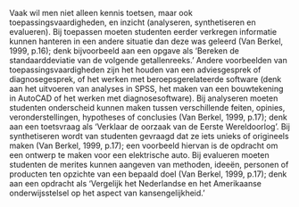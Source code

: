 Vaak wil men niet alleen kennis toetsen, maar ook toepassingsvaardigheden, en inzicht (analyseren, synthetiseren en evalueren). Bij toepassen moeten studenten eerder verkregen informatie kunnen hanteren in een andere situatie dan deze was geleerd (Van Berkel, 1999, p.16); denk bijvoorbeeld aan een opgave als ‘Bereken de standaarddeviatie van de volgende getallenreeks.’ Andere voorbeelden van toepassingsvaardigheden zijn het houden van een adviesgesprek of diagnosegesprek, of het werken met beroepsgerelateerde software (denk aan het uitvoeren van analyses in SPSS, het maken van een bouwtekening in AutoCAD of het werken met diagnosesoftware). Bij analyseren moeten studenten onderscheid kunnen maken tussen verschillende feiten, opinies, veronderstellingen, hypotheses of conclusies (Van Berkel, 1999, p.17); denk aan een toetsvraag als ‘Verklaar de oorzaak van de Eerste Wereldoorlog’. Bij synthetiseren wordt van studenten gevraagd dat ze iets unieks of origineels maken (Van Berkel, 1999, p.17); een voorbeeld hiervan is de opdracht om een ontwerp te maken voor een elektrische auto. Bij evalueren moeten studenten de merites kunnen aangeven van methoden, ideeën, personen of producten ten opzichte van een bepaald doel (Van Berkel, 1999, p.17); denk aan een opdracht als ‘Vergelijk het Nederlandse en het Amerikaanse onderwijsstelsel op het aspect van kansengelijkheid.’